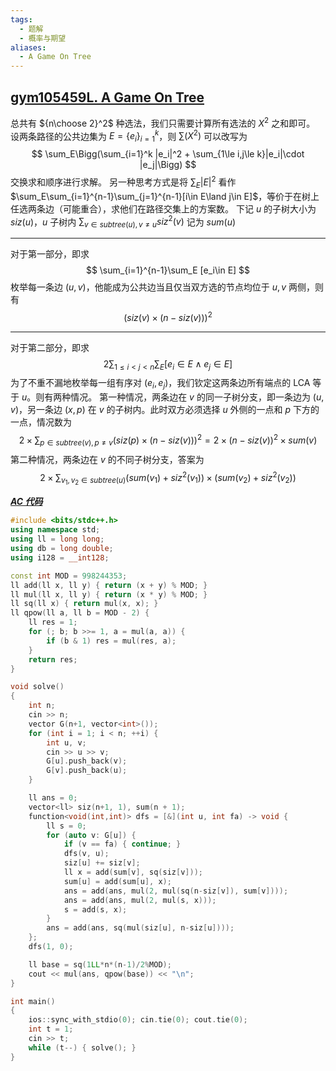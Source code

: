 ```yaml
---
tags:
  - 题解
  - 概率与期望
aliases:
  - A Game On Tree
---
```

## [gym105459L. A Game On Tree](https://codeforces.com/gym/105459/problem/L)

总共有 ${n\choose 2}^2$ 种选法，我们只需要计算所有选法的 $X^2$ 之和即可。
设两条路径的公共边集为 $E=\{e_i\}_{i=1}^k$，则 $\sum (X^2)$ 可以改写为
$$
\sum_E\Bigg(\sum_{i=1}^k |e_i|^2 + \sum_{1\le i,j\le k}|e_i|\cdot |e_j|\Bigg)
$$
交换求和顺序进行求解。
另一种思考方式是将 $\sum_{E}|E|^2$ 看作 $\sum_E\sum_{i=1}^{n-1}\sum_{j=1}^{n-1}[i\in E\land j\in E]$，等价于在树上任选两条边（可能重合），求他们在路径交集上的方案数。
下记 $u$ 的子树大小为 $siz(u)$，$u$ 子树内 $\displaystyle\sum_{v\in subtree(u),v\ne u} siz^2(v)$ 记为 $sum(u)$

---

对于第一部分，即求
$$
\sum_{i=1}^{n-1}\sum_E [e_i\in E]
$$
枚举每一条边 $(u,v)$，他能成为公共边当且仅当双方选的节点均位于 $u,v$ 两侧，则有
$$
\bigg(siz(v)\times (n-siz(v))\bigg)^2
$$

---

对于第二部分，即求
$$
2\sum_{1\le i <j< n} \sum_E[e_i\in E\land e_j\in E]
$$
为了不重不漏地枚举每一组有序对 $(e_i,e_j)$，我们钦定这两条边所有端点的 LCA 等于 $u$。则有两种情况。
第一种情况，两条边在 $v$ 的同一子树分支，即一条边为 $(u,v)$，另一条边 $(x,p)$ 在 $v$ 的子树内。此时双方必须选择 $u$ 外侧的一点和 $p$ 下方的一点，情况数为
$$
2\times \sum_{p\in subtree(v),p\ne v} \bigg(siz(p)\times(n-siz(v))\bigg)^2=2\times(n-siz(v))^2\times sum(v)
$$
第二种情况，两条边在 $v$ 的不同子树分支，答案为
$$
2\times \sum_{v_1,v_2\in subtree(u)} \bigg(sum(v_1)+siz^2(v_1)\bigg)\times\bigg(sum(v_2)+siz^2(v_2)\bigg)
$$

[***AC 代码***](https://codeforces.com/gym/105459/submission/334997675)

```cpp
#include <bits/stdc++.h>
using namespace std;
using ll = long long;
using db = long double;
using i128 = __int128;

const int MOD = 998244353;
ll add(ll x, ll y) { return (x + y) % MOD; }
ll mul(ll x, ll y) { return (x * y) % MOD; }
ll sq(ll x) { return mul(x, x); }
ll qpow(ll a, ll b = MOD - 2) {
    ll res = 1;
    for (; b; b >>= 1, a = mul(a, a)) {
        if (b & 1) res = mul(res, a);
    }
    return res;
}

void solve()
{
    int n;
    cin >> n;
    vector G(n+1, vector<int>());
    for (int i = 1; i < n; ++i) {
        int u, v;
        cin >> u >> v;
        G[u].push_back(v);
        G[v].push_back(u);
    }

    ll ans = 0;
    vector<ll> siz(n+1, 1), sum(n + 1);
    function<void(int,int)> dfs = [&](int u, int fa) -> void {
        ll s = 0;
        for (auto v: G[u]) {
            if (v == fa) { continue; }
            dfs(v, u);
            siz[u] += siz[v];
            ll x = add(sum[v], sq(siz[v]));
            sum[u] = add(sum[u], x);
            ans = add(ans, mul(2, mul(sq(n-siz[v]), sum[v])));
            ans = add(ans, mul(2, mul(s, x)));
            s = add(s, x);
        }
        ans = add(ans, sq(mul(siz[u], n-siz[u])));
    };
    dfs(1, 0);

    ll base = sq(1LL*n*(n-1)/2%MOD);
    cout << mul(ans, qpow(base)) << "\n";
}

int main()
{
    ios::sync_with_stdio(0); cin.tie(0); cout.tie(0); 
    int t = 1;
    cin >> t;
    while (t--) { solve(); }
}
```
